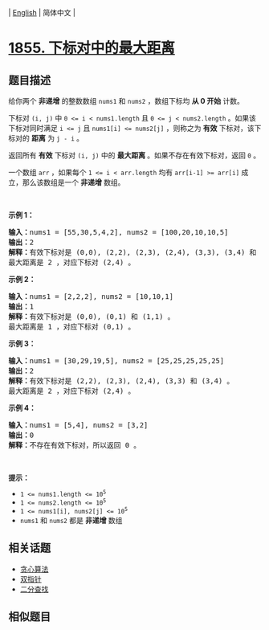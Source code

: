 
| [English](README_EN.md) | 简体中文 |

# [1855. 下标对中的最大距离](https://leetcode-cn.com/problems/maximum-distance-between-a-pair-of-values/)

## 题目描述

<p>给你两个 <strong>非递增</strong> 的整数数组 <code>nums1</code>​​​​​​ 和 <code>nums2</code>​​​​​​ ，数组下标均 <strong>从 0 开始</strong> 计数。</p>

<p>下标对 <code>(i, j)</code> 中 <code>0 <= i < nums1.length</code> 且 <code>0 <= j < nums2.length</code> 。如果该下标对同时满足 <code>i <= j</code> 且 <code>nums1[i] <= nums2[j]</code> ，则称之为 <strong>有效</strong> 下标对，该下标对的 <strong>距离</strong> 为 <code>j - i</code>​​ 。​​</p>

<p>返回所有 <strong>有效</strong> 下标对<em> </em><code>(i, j)</code><em> </em>中的 <strong>最大距离</strong> 。如果不存在有效下标对，返回 <code>0</code> 。</p>

<p>一个数组 <code>arr</code> ，如果每个 <code>1 <= i < arr.length</code> 均有 <code>arr[i-1] >= arr[i]</code> 成立，那么该数组是一个 <strong>非递增</strong> 数组。</p>

<p> </p>

<p><strong>示例 1：</strong></p>

<pre>
<strong>输入：</strong>nums1 = [55,30,5,4,2], nums2 = [100,20,10,10,5]
<strong>输出：</strong>2
<strong>解释：</strong>有效下标对是 (0,0), (2,2), (2,3), (2,4), (3,3), (3,4) 和 (4,4) 。
最大距离是 2 ，对应下标对 (2,4) 。
</pre>

<p><strong>示例 2：</strong></p>

<pre>
<strong>输入：</strong>nums1 = [2,2,2], nums2 = [10,10,1]
<strong>输出：</strong>1
<strong>解释：</strong>有效下标对是 (0,0), (0,1) 和 (1,1) 。
最大距离是 1 ，对应下标对 (0,1) 。</pre>

<p><strong>示例 3：</strong></p>

<pre>
<strong>输入：</strong>nums1 = [30,29,19,5], nums2 = [25,25,25,25,25]
<strong>输出：</strong>2
<strong>解释：</strong>有效下标对是 (2,2), (2,3), (2,4), (3,3) 和 (3,4) 。
最大距离是 2 ，对应下标对 (2,4) 。
</pre>

<p><strong>示例 4：</strong></p>

<pre>
<strong>输入：</strong>nums1 = [5,4], nums2 = [3,2]
<strong>输出：</strong>0
<strong>解释：</strong>不存在有效下标对，所以返回 0 。
</pre>

<p> </p>

<p><strong>提示：</strong></p>

<ul>
	<li><code>1 <= nums1.length <= 10<sup>5</sup></code></li>
	<li><code>1 <= nums2.length <= 10<sup>5</sup></code></li>
	<li><code>1 <= nums1[i], nums2[j] <= 10<sup>5</sup></code></li>
	<li><code>nums1</code> 和 <code>nums2</code> 都是 <strong>非递增</strong> 数组</li>
</ul>


## 相关话题

- [贪心算法](https://leetcode-cn.com/tag/greedy)
- [双指针](https://leetcode-cn.com/tag/two-pointers)
- [二分查找](https://leetcode-cn.com/tag/binary-search)

## 相似题目


